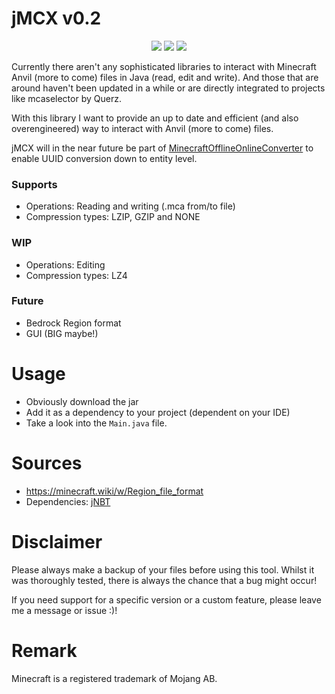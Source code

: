 # jMCX v0.2
<p align="center">
  <img src="https://img.shields.io/badge/version-0.2-blue">
  <img src="https://img.shields.io/badge/minecraft-1.21.4 (Java)-green">
  <img src="https://img.shields.io/badge/java-21-red">
</p>
Currently there aren't any sophisticated libraries to interact with Minecraft Anvil (more to come) files in Java (read, edit and write). 
And those that are around haven't been updated in a while or are directly integrated to projects like mcaselector by Querz. 

With this library I want to provide an up to date and efficient (and also overengineered) way to interact with Anvil (more to come) files.

jMCX will in the near future be part of [MinecraftOfflineOnlineConverter](https://github.com/paul-eff/MinecraftOfflineOnlineConverter) to enable UUID conversion down to entity level.

### Supports
- Operations: Reading and writing (.mca from/to file)
- Compression types: LZIP, GZIP and NONE
### WIP
- Operations: Editing
- Compression types: LZ4
### Future
- Bedrock Region format
- GUI (BIG maybe!)

# Usage

- Obviously download the jar
- Add it as a dependency to your project (dependent on your IDE)
- Take a look into the `Main.java` file.

# Sources
- https://minecraft.wiki/w/Region_file_format
- Dependencies: [jNBT](https://github.com/paul-eff/jNBT)

# Disclaimer
Please always make a backup of your files before using this tool.
Whilst it was thoroughly tested, there is always the chance that a bug might occur!

If you need support for a specific version or a custom feature, please leave me a message or issue :)!

# Remark
Minecraft is a registered trademark of Mojang AB.

